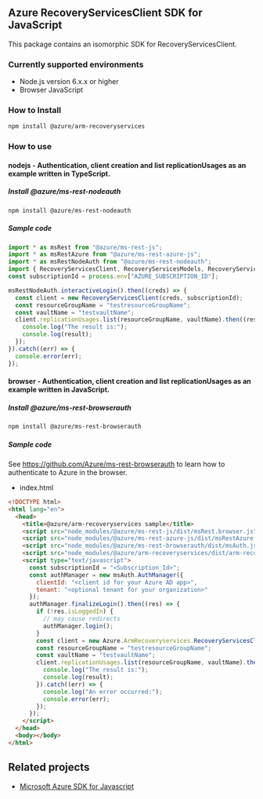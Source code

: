 ## Azure RecoveryServicesClient SDK for JavaScript

This package contains an isomorphic SDK for RecoveryServicesClient.

### Currently supported environments

- Node.js version 6.x.x or higher
- Browser JavaScript

### How to Install

```bash
npm install @azure/arm-recoveryservices
```

### How to use

#### nodejs - Authentication, client creation and list replicationUsages as an example written in TypeScript.

##### Install @azure/ms-rest-nodeauth

```bash
npm install @azure/ms-rest-nodeauth
```

##### Sample code

```typescript
import * as msRest from "@azure/ms-rest-js";
import * as msRestAzure from "@azure/ms-rest-azure-js";
import * as msRestNodeAuth from "@azure/ms-rest-nodeauth";
import { RecoveryServicesClient, RecoveryServicesModels, RecoveryServicesMappers } from "@azure/arm-recoveryservices";
const subscriptionId = process.env["AZURE_SUBSCRIPTION_ID"];

msRestNodeAuth.interactiveLogin().then((creds) => {
  const client = new RecoveryServicesClient(creds, subscriptionId);
  const resourceGroupName = "testresourceGroupName";
  const vaultName = "testvaultName";
  client.replicationUsages.list(resourceGroupName, vaultName).then((result) => {
    console.log("The result is:");
    console.log(result);
  });
}).catch((err) => {
  console.error(err);
});
```

#### browser - Authentication, client creation and list replicationUsages as an example written in JavaScript.

##### Install @azure/ms-rest-browserauth

```bash
npm install @azure/ms-rest-browserauth
```

##### Sample code

See https://github.com/Azure/ms-rest-browserauth to learn how to authenticate to Azure in the browser.

- index.html
```html
<!DOCTYPE html>
<html lang="en">
  <head>
    <title>@azure/arm-recoveryservices sample</title>
    <script src="node_modules/@azure/ms-rest-js/dist/msRest.browser.js"></script>
    <script src="node_modules/@azure/ms-rest-azure-js/dist/msRestAzure.js"></script>
    <script src="node_modules/@azure/ms-rest-browserauth/dist/msAuth.js"></script>
    <script src="node_modules/@azure/arm-recoveryservices/dist/arm-recoveryservices.js"></script>
    <script type="text/javascript">
      const subscriptionId = "<Subscription_Id>";
      const authManager = new msAuth.AuthManager({
        clientId: "<client id for your Azure AD app>",
        tenant: "<optional tenant for your organization>"
      });
      authManager.finalizeLogin().then((res) => {
        if (!res.isLoggedIn) {
          // may cause redirects
          authManager.login();
        }
        const client = new Azure.ArmRecoveryservices.RecoveryServicesClient(res.creds, subscriptionId);
        const resourceGroupName = "testresourceGroupName";
        const vaultName = "testvaultName";
        client.replicationUsages.list(resourceGroupName, vaultName).then((result) => {
          console.log("The result is:");
          console.log(result);
        }).catch((err) => {
          console.log("An error occurred:");
          console.error(err);
        });
      });
    </script>
  </head>
  <body></body>
</html>
```

## Related projects

- [Microsoft Azure SDK for Javascript](https://github.com/Azure/azure-sdk-for-js)
